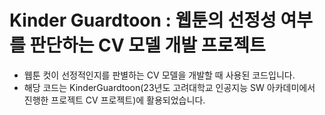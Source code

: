 # Kinder Guardtoon : 웹툰의 선정성 여부를 판단하는 CV 모델 개발 프로젝트
- 웹툰 컷이 선정적인지를 판별하는 CV 모델을 개발할 때 사용된 코드입니다. 
- 해당 코드는 KinderGuardtoon(23년도 고려대학교 인공지능 SW 아카데미에서 진행한 프로젝트 CV 프로젝트)에 활용되었습니다. 
